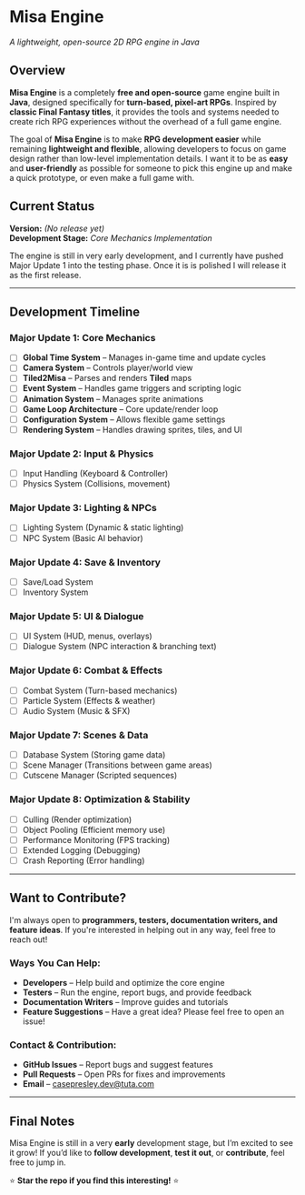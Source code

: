 # **Misa Engine**  
*A lightweight, open-source 2D RPG engine in Java*  

## **Overview**  
**Misa Engine** is a completely **free and open-source** game engine built in **Java**, designed specifically for **turn-based, pixel-art RPGs**. Inspired by **classic Final Fantasy titles**, it provides the tools and systems needed to create rich RPG experiences without the overhead of a full game engine.  

The goal of **Misa Engine** is to make **RPG development easier** while remaining **lightweight and flexible**, allowing developers to focus on game design rather than low-level implementation details. I want it to be as **easy** and **user-friendly** as possible for someone to pick this engine up and make a quick prototype, or even make a full game with.

## **Current Status**  
**Version:** *(No release yet)*  
**Development Stage:** *Core Mechanics Implementation*  

The engine is still in very early development, and I currently have pushed Major Update 1 into the testing phase. Once it is is polished I will release it as the first release.

---

## **Development Timeline**  
###  **Major Update 1: Core Mechanics**
- [ ] **Global Time System** – Manages in-game time and update cycles  
- [ ] **Camera System** – Controls player/world view  
- [ ] **Tiled2Misa** – Parses and renders **Tiled** maps  
- [ ] **Event System** – Handles game triggers and scripting logic  
- [ ] **Animation System** – Manages sprite animations  
- [ ] **Game Loop Architecture** – Core update/render loop  
- [ ] **Configuration System** – Allows flexible game settings  
- [ ] **Rendering System** – Handles drawing sprites, tiles, and UI  

### **Major Update 2: Input & Physics**  
- [ ] Input Handling (Keyboard & Controller)  
- [ ] Physics System (Collisions, movement)  

### **Major Update 3: Lighting & NPCs**  
- [ ] Lighting System (Dynamic & static lighting)  
- [ ] NPC System (Basic AI behavior)  

### **Major Update 4: Save & Inventory**  
- [ ] Save/Load System  
- [ ] Inventory System  

### **Major Update 5: UI & Dialogue**  
- [ ] UI System (HUD, menus, overlays)  
- [ ] Dialogue System (NPC interaction & branching text)  

### **Major Update 6: Combat & Effects**  
- [ ] Combat System (Turn-based mechanics)  
- [ ] Particle System (Effects & weather)  
- [ ] Audio System (Music & SFX)  

### **Major Update 7: Scenes & Data**  
- [ ] Database System (Storing game data)  
- [ ] Scene Manager (Transitions between game areas)  
- [ ] Cutscene Manager (Scripted sequences)  

### **Major Update 8: Optimization & Stability**  
- [ ] Culling (Render optimization)  
- [ ] Object Pooling (Efficient memory use)  
- [ ] Performance Monitoring (FPS tracking)  
- [ ] Extended Logging (Debugging)  
- [ ] Crash Reporting (Error handling)  

---

## **Want to Contribute?**  
I'm always open to **programmers, testers, documentation writers, and feature ideas**. If you're interested in helping out in any way, feel free to reach out!  

### **Ways You Can Help:**  
- **Developers** – Help build and optimize the core engine  
- **Testers** – Run the engine, report bugs, and provide feedback  
- **Documentation Writers** – Improve guides and tutorials  
- **Feature Suggestions** – Have a great idea? Please feel free to open an issue!  

### **Contact & Contribution:**  
- **GitHub Issues** – Report bugs and suggest features  
- **Pull Requests** – Open PRs for fixes and improvements  
- **Email** – [casepresley.dev@tuta.com](mailto:casepresley.dev@tuta.com)  

---

## **Final Notes**  
Misa Engine is still in a very **early** development stage, but I’m excited to see it grow! If you’d like to **follow development**, **test it out**, or **contribute**, feel free to jump in.  

⭐ **Star the repo if you find this interesting!** ⭐  
